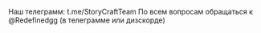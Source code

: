 Наш телеграмм: t.me/StoryCraftTeam
По всем вопросам обращаться к @Redefinedgg (в телеграмме или дизскорде)